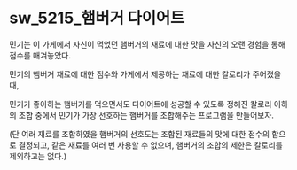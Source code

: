 # sw_5215_햄버거 다이어트


민기는 이 가게에서 자신이 먹었던 햄버거의 재료에 대한 맛을 자신의 오랜 경험을 통해 점수를 매겨놓았다.

민기의 햄버거 재료에 대한 점수와 가게에서 제공하는 재료에 대한 칼로리가 주어졌을 때,

민기가 좋아하는 햄버거를 먹으면서도 다이어트에 성공할 수 있도록 정해진 칼로리 이하의 조합 중에서 민기가 가장 선호하는 햄버거를 조합해주는 프로그램을 만들어보자.

(단 여러 재료를 조합하였을 햄버거의 선호도는 조합된 재료들의 맛에 대한 점수의 합으로 결정되고, 같은 재료를 여러 번 사용할 수 없으며, 햄버거의 조합의 제한은 칼로리를 제외하고는 없다.)